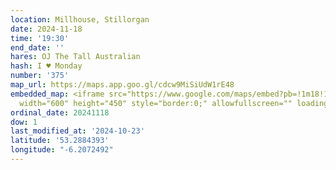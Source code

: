 ```yaml
---
location: Millhouse, Stillorgan
date: 2024-11-18
time: '19:30'
end_date: ''
hares: OJ The Tall Australian
hash: I ♥ Monday
number: '375'
map_url: https://maps.app.goo.gl/cdcw9MiSiUdW1rE48
embedded_map: <iframe src="https://www.google.com/maps/embed?pb=!1m18!1m12!1m3!1d2385.061169977804!2d-6.207249187487902!3d53.28843927893881!2m3!1f0!2f0!3f0!3m2!1i1024!2i768!4f13.1!3m3!1m2!1s0x4867091c1912d087%3A0x651105c89e0fe54f!2sThe%20Millhouse!5e0!3m2!1sen!2sie!4v1729714861920!5m2!1sen!2sie"
  width="600" height="450" style="border:0;" allowfullscreen="" loading="lazy" referrerpolicy="no-referrer-when-downgrade"></iframe>
ordinal_date: 20241118
dow: 1
last_modified_at: '2024-10-23'
latitude: '53.2884393'
longitude: "-6.2072492"
---
```



